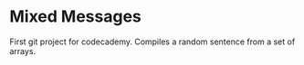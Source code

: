# Mixed Messages
First git project for codecademy. Compiles a random sentence from a set of arrays.
